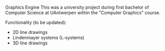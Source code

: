 Graphics Engine
This was a university project during first bachelor of Computer Science at UAntwerpen within the "Computer Graphics" course.

Functionality (to be updated):
- 2D line drawings
- Lindenmayer systems (L-systems)
- 3D line drawings
